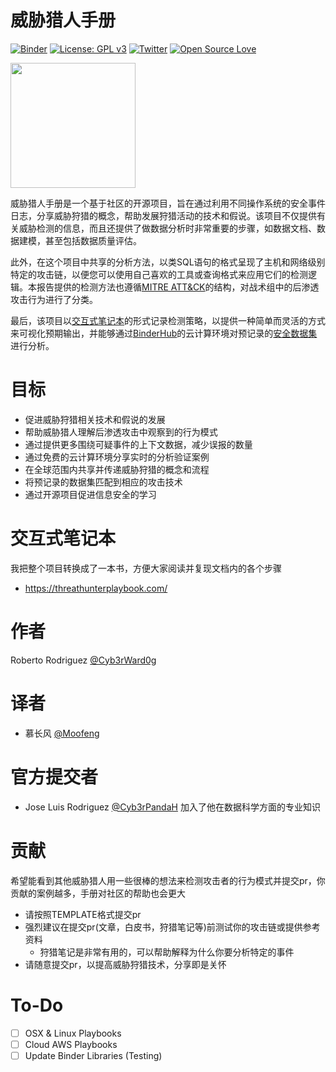 # 威胁猎人手册

[![Binder](https://mybinder.org/badge_logo.svg)](https://mybinder.org/v2/gh/OTRF/ThreatHunter-Playbook/master)
[![License: GPL v3](https://img.shields.io/badge/License-GPLv3-blue.svg)](https://www.gnu.org/licenses/gpl-3.0)
[![Twitter](https://img.shields.io/twitter/follow/HunterPlaybook.svg?style=social&label=Follow)](https://twitter.com/HunterPlaybook)
[![Open Source Love](https://badges.frapsoft.com/os/v3/open-source.svg?v=103)](https://github.com/ellerbrock/open-source-badges/)

<img src="docs/images/logo/logo.png" width=200>

威胁猎人手册是一个基于社区的开源项目，旨在通过利用不同操作系统的安全事件日志，分享威胁狩猎的概念，帮助发展狩猎活动的技术和假说。该项目不仅提供有关威胁检测的信息，而且还提供了做数据分析时非常重要的步骤，如数据文档、数据建模，甚至包括数据质量评估。

此外，在这个项目中共享的分析方法，以类SQL语句的格式呈现了主机和网络级别特定的攻击链，以便您可以使用自己喜欢的工具或查询格式来应用它们的检测逻辑。本报告提供的检测方法也遵循[MITRE ATT&CK](https://attack.mitre.org/wiki/Main_Page)的结构，对战术组中的后渗透攻击行为进行了分类。

最后，该项目以[交互式笔记本](https://github.com/hunters-forge/notebooks-forge#what-is-a-notebook)的形式记录检测策略，以提供一种简单而灵活的方式来可视化预期输出，并能够通过[BinderHub](https://mybinder.readthedocs.io/en/latest/index.html)的云计算环境对预记录的[安全数据集](https://github.com/Moofeng/Security-Datasets)进行分析。

# 目标

* 促进威胁狩猎相关技术和假说的发展
* 帮助威胁猎人理解后渗透攻击中观察到的行为模式
* 通过提供更多围绕可疑事件的上下文数据，减少误报的数量
* 通过免费的云计算环境分享实时的分析验证案例
* 在全球范围内共享并传递威胁狩猎的概念和流程
* 将预记录的数据集匹配到相应的攻击技术
* 通过开源项目促进信息安全的学习

# 交互式笔记本

我把整个项目转换成了一本书，方便大家阅读并复现文档内的各个步骤

* https://threathunterplaybook.com/

# 作者

Roberto Rodriguez [@Cyb3rWard0g](https://twitter.com/Cyb3rWard0g)

# 译者
* 慕长风 [@Moofeng](https://twitter.com/M0ofeng)

# 官方提交者

* Jose Luis Rodriguez [@Cyb3rPandaH](https://twitter.com/Cyb3rPandaH) 加入了他在数据科学方面的专业知识

# 贡献

希望能看到其他威胁猎人用一些很棒的想法来检测攻击者的行为模式并提交pr，你贡献的案例越多，手册对社区的帮助也会更大
* 请按照TEMPLATE格式提交pr
* 强烈建议在提交pr(文章，白皮书，狩猎笔记等)前测试你的攻击链或提供参考资料
  * 狩猎笔记是非常有用的，可以帮助解释为什么你要分析特定的事件
* 请随意提交pr，以提高威胁狩猎技术，分享即是关怀

# To-Do

* [ ] OSX & Linux Playbooks
* [ ] Cloud AWS Playbooks
* [ ] Update Binder Libraries (Testing)
